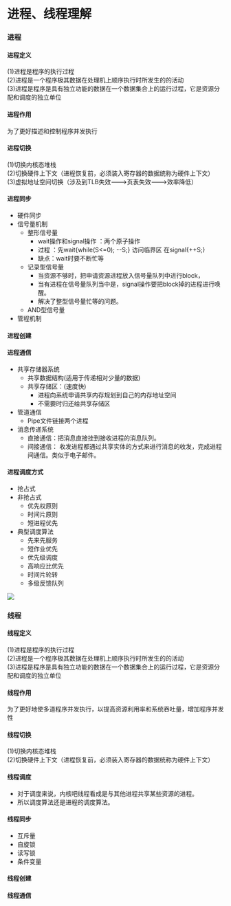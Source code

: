 进程、线程理解
====================
### 进程<br>

#### 进程定义<br> 
(1)进程是程序的执行过程<br>
(2)进程是一个程序极其数据在处理机上顺序执行时所发生的的活动<br>
(3)进程是程序是具有独立功能的数据在一个数据集合上的运行过程，它是资源分配和调度的独立单位<br>
#### 进程作用<br>
为了更好描述和控制程序并发执行<br>

#### 进程切换<br> 
(1)切换内核态堆栈<br>
(2)切换硬件上下文（进程恢复前，必须装入寄存器的数据统称为硬件上下文）<br>
(3)虚拟地址空间切换（涉及到TLB失效--->页表失效--->效率降低）<br>

#### 进程同步<br>
- 硬件同步
- 信号量机制
  - 整形信号量
    - wait操作和signal操作 ：两个原子操作
    - 过程 ：先wait{while(S<=0); --S;}  访问临界区  在signal{++S;}
    - 缺点：wait时要不断忙等
  - 记录型信号量
    - 当资源不够时，把申请资源进程放入信号量队列中进行block，
    - 当有进程在信号量队列当中是，signal操作要把block掉的进程进行唤醒。
    - 解决了整型信号量忙等的问题。
  - AND型信号量
- 管程机制<br>
#### 进程创建<br> 


#### 进程通信<br>
- 共享存储器系统
  - 共享数据结构(适用于传递相对少量的数据)
  - 共享存储区：(速度快)
    - 进程向系统申请共享内存规划到自己的内存地址空间
    - 不需要时归还给共享存储区
- 管道通信
  - Pipe文件链接两个进程
- 消息传递系统
  - 直接通信：把消息直接挂到接收进程的消息队列。
  - 间接通信： 收发进程都通过共享实体的方式来进行消息的收发，完成进程间通信。类似于电子邮件。
 
#### 进程调度方式<br>
- 抢占式
- 非抢占式
  - 优先权原则
  - 时间片原则
  - 短进程优先
- 典型调度算法
  - 先来先服务
  - 短作业优先
  - 优先级调度
  - 高响应比优先
  - 时间片轮转
  - 多级反馈队列

![](https://images0.cnblogs.com/blog2015/591194/201504/301837462244128.jpg)

### 线程<br>

#### 线程定义<br> 
(1)进程是程序的执行过程<br>
(2)进程是一个程序极其数据在处理机上顺序执行时所发生的的活动<br>
(3)进程是程序是具有独立功能的数据在一个数据集合上的运行过程，它是资源分配和调度的独立单位<br>
#### 线程作用<br>
为了更好地使多道程序并发执行，以提高资源利用率和系统吞吐量，增加程序并发性<br>
#### 线程切换<br> 
(1)切换内核态堆栈<br>
(2)切换硬件上下文（进程恢复前，必须装入寄存器的数据统称为硬件上下文）<br>

#### 线程调度<br> 
  - 对于调度来说，内核吧线程看成是与其他进程共享某些资源的进程。
  - 所以调度算法还是进程的调度算法。


#### 线程同步<br> 
- 互斥量
- 自旋锁
- 读写锁
- 条件变量

#### 线程创建<br>


#### 线程通信<br>




